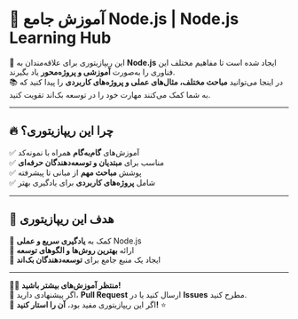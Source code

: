 # 🚀 آموزش جامع Node.js | Node.js Learning Hub  

🎯 این ریپازیتوری برای علاقه‌مندان به **Node.js** ایجاد شده است تا مفاهیم مختلف این فناوری را به‌صورت **آموزشی و پروژه‌محور** یاد بگیرند.  
📚 در اینجا می‌توانید **مباحث مختلف، مثال‌های عملی و پروژه‌های کاربردی** را پیدا کنید که به شما کمک می‌کنند مهارت خود را در توسعه بک‌اند تقویت کنید.  

---

## 🔥 چرا این ریپازیتوری؟  
✅ آموزش‌های **گام‌به‌گام** همراه با نمونه‌کد  
✅ مناسب برای **مبتدیان و توسعه‌دهندگان حرفه‌ای**  
✅ پوشش **مباحث مهم** از مبانی تا پیشرفته  
✅ شامل **پروژه‌های کاربردی** برای یادگیری بهتر  

---

## 🎯 هدف این ریپازیتوری  
📌 کمک به **یادگیری سریع و عملی** Node.js  
📌 ارائه **بهترین روش‌ها و الگوهای توسعه**  
📌 ایجاد یک منبع جامع برای **توسعه‌دهندگان بک‌اند**  

---

👨‍💻 **منتظر آموزش‌های بیشتر باشید!**  
📢 اگر پیشنهادی دارید، **Pull Request** ارسال کنید یا در **Issues** مطرح کنید.  
🌟 اگر این ریپازیتوری مفید بود، **آن را استار کنید!** ⭐  
